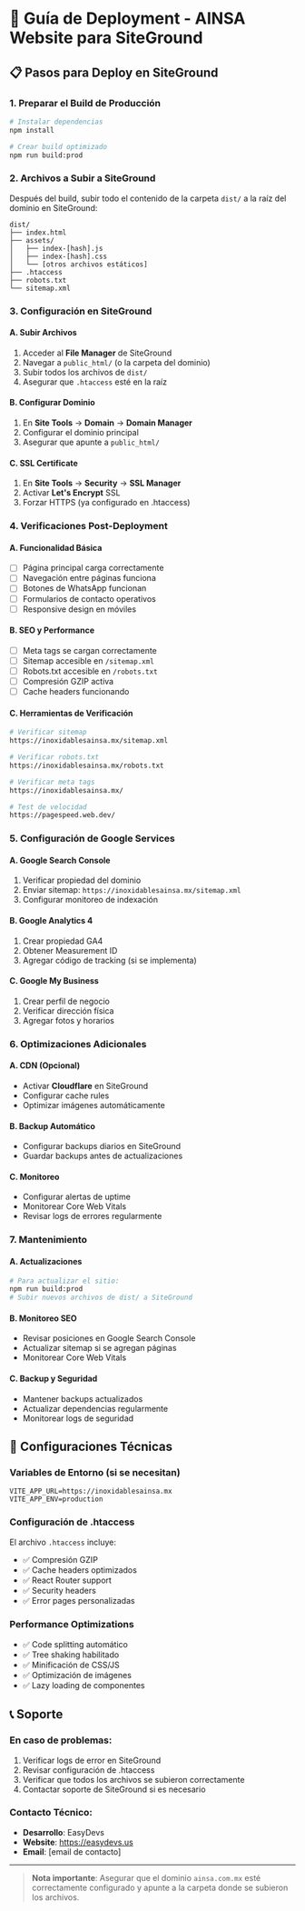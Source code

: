 # 🚀 Guía de Deployment - AINSA Website para SiteGround

## 📋 Pasos para Deploy en SiteGround

### 1. **Preparar el Build de Producción**
```bash
# Instalar dependencias
npm install

# Crear build optimizado
npm run build:prod
```

### 2. **Archivos a Subir a SiteGround**
Después del build, subir todo el contenido de la carpeta `dist/` a la raíz del dominio en SiteGround:

```
dist/
├── index.html
├── assets/
│   ├── index-[hash].js
│   ├── index-[hash].css
│   └── [otros archivos estáticos]
├── .htaccess
├── robots.txt
└── sitemap.xml
```

### 3. **Configuración en SiteGround**

#### **A. Subir Archivos**
1. Acceder al **File Manager** de SiteGround
2. Navegar a `public_html/` (o la carpeta del dominio)
3. Subir todos los archivos de `dist/`
4. Asegurar que `.htaccess` esté en la raíz

#### **B. Configurar Dominio**
1. En **Site Tools** → **Domain** → **Domain Manager**
2. Configurar el dominio principal
3. Asegurar que apunte a `public_html/`

#### **C. SSL Certificate**
1. En **Site Tools** → **Security** → **SSL Manager**
2. Activar **Let's Encrypt** SSL
3. Forzar HTTPS (ya configurado en .htaccess)

### 4. **Verificaciones Post-Deployment**

#### **A. Funcionalidad Básica**
- [ ] Página principal carga correctamente
- [ ] Navegación entre páginas funciona
- [ ] Botones de WhatsApp funcionan
- [ ] Formularios de contacto operativos
- [ ] Responsive design en móviles

#### **B. SEO y Performance**
- [ ] Meta tags se cargan correctamente
- [ ] Sitemap accesible en `/sitemap.xml`
- [ ] Robots.txt accesible en `/robots.txt`
- [ ] Compresión GZIP activa
- [ ] Cache headers funcionando

#### **C. Herramientas de Verificación**
```bash
# Verificar sitemap
https://inoxidablesainsa.mx/sitemap.xml

# Verificar robots.txt
https://inoxidablesainsa.mx/robots.txt

# Verificar meta tags
https://inoxidablesainsa.mx/

# Test de velocidad
https://pagespeed.web.dev/
```

### 5. **Configuración de Google Services**

#### **A. Google Search Console**
1. Verificar propiedad del dominio
2. Enviar sitemap: `https://inoxidablesainsa.mx/sitemap.xml`
3. Configurar monitoreo de indexación

#### **B. Google Analytics 4**
1. Crear propiedad GA4
2. Obtener Measurement ID
3. Agregar código de tracking (si se implementa)

#### **C. Google My Business**
1. Crear perfil de negocio
2. Verificar dirección física
3. Agregar fotos y horarios

### 6. **Optimizaciones Adicionales**

#### **A. CDN (Opcional)**
- Activar **Cloudflare** en SiteGround
- Configurar cache rules
- Optimizar imágenes automáticamente

#### **B. Backup Automático**
- Configurar backups diarios en SiteGround
- Guardar backups antes de actualizaciones

#### **C. Monitoreo**
- Configurar alertas de uptime
- Monitorear Core Web Vitals
- Revisar logs de errores regularmente

### 7. **Mantenimiento**

#### **A. Actualizaciones**
```bash
# Para actualizar el sitio:
npm run build:prod
# Subir nuevos archivos de dist/ a SiteGround
```

#### **B. Monitoreo SEO**
- Revisar posiciones en Google Search Console
- Actualizar sitemap si se agregan páginas
- Monitorear Core Web Vitals

#### **C. Backup y Seguridad**
- Mantener backups actualizados
- Actualizar dependencias regularmente
- Monitorear logs de seguridad

## 🔧 Configuraciones Técnicas

### **Variables de Entorno (si se necesitan)**
```env
VITE_APP_URL=https://inoxidablesainsa.mx
VITE_APP_ENV=production
```

### **Configuración de .htaccess**
El archivo `.htaccess` incluye:
- ✅ Compresión GZIP
- ✅ Cache headers optimizados
- ✅ React Router support
- ✅ Security headers
- ✅ Error pages personalizadas

### **Performance Optimizations**
- ✅ Code splitting automático
- ✅ Tree shaking habilitado
- ✅ Minificación de CSS/JS
- ✅ Optimización de imágenes
- ✅ Lazy loading de componentes

## 📞 Soporte

### **En caso de problemas:**
1. Verificar logs de error en SiteGround
2. Revisar configuración de .htaccess
3. Verificar que todos los archivos se subieron correctamente
4. Contactar soporte de SiteGround si es necesario

### **Contacto Técnico:**
- **Desarrollo**: EasyDevs
- **Website**: https://easydevs.us
- **Email**: [email de contacto]

---

> **Nota importante**: Asegurar que el dominio `ainsa.com.mx` esté correctamente configurado y apunte a la carpeta donde se subieron los archivos.

